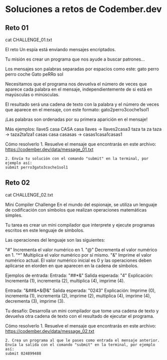 # Soluciones a retos de Codember.dev

## Reto 01
cat CHALLENGE_01.txt

El reto
Un espía está enviando mensajes encriptados.

Tu misión es crear un programa que nos ayude a buscar patrones...

Los mensajes son palabras separadas por espacios como este:
gato perro perro coche Gato peRRo sol

Necesitamos que el programa nos devuelva el número de veces que aparece cada palabra en el mensaje, independientemente de si está en mayúsculas o minúsculas.

El resultado será una cadena de texto con la palabra y el número de veces que aparece en el mensaje, con este formato:
gato2perro3coche1sol1

¡Las palabras son ordenadas por su primera aparición en el mensaje!

Más ejemplos:
    llaveS casa CASA casa llaves -> llaves2casa3
    taza ta za taza -> taza2ta1za1
    casas casa casasas -> casas1casa1casas1

Cómo resolverlo 
    1. Resuelve el mensaje que encontrarás en este archivo: https://codember.dev/data/message_01.txt

    2. Envía tu solución con el comando "submit" en la terminal, por ejemplo así:
    submit perro3gato3coche1sol1



## Reto 02

cat CHALLENGE_02.txt

Mini Compiler Challenge
En el mundo del espionaje, se utiliza un lenguaje de codificación con símbolos que realizan operaciones matemáticas simples.

Tu tarea es crear un mini compilador que interprete y ejecute programas escritos en este lenguaje de símbolos.

Las operaciones del lenguaje son las siguientes:

"#" Incrementa el valor numérico en 1.
"@" Decrementa el valor numérico en 1.
"*" Multiplica el valor numérico por sí mismo.
"&" Imprime el valor numérico actual.
El valor numérico inicial es 0 y las operaciones deben aplicarse en elorden en que aparecen en la cadena de símbolos.

Ejemplos de entrada:
    Entrada: "##*&"
    Salida esperada: "4"
    Explicación: Incrementa (1), incrementa (2), multiplica (4), imprime (4).

Entrada: "&##&*&@&"
Salida esperada: "0243"
Explicación: Imprime (0), incrementa (1), incrementa (2), imprime (2), multiplica (4), imprime (4), decrementa (3), imprime (3).

Tu desafío:
    Desarrolla un mini compilador que tome una cadena de texto y devuelva otra cadena de texto con el resultado de ejecutar el programa.

Cómo resolverlo
    1. Resuelve el mensaje que encontrarás en este archivo: https://codember.dev/data/message_02.txt

    2. Crea un programa al que le pases como entrada el mensaje anterior. Envía la salida con el comando "submit" en la terminal, por ejemplo así:
    submit 024899488

##


